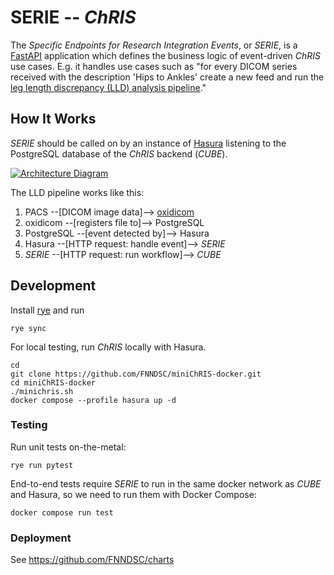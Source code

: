 # SERIE -- _ChRIS_

The _Specific Endpoints for Research Integration Events_, or _SERIE_,
is a [FastAPI](https://fastapi.tiangolo.com/) application which defines
the business logic of event-driven _ChRIS_ use cases. E.g. it handles
use cases such as "for every DICOM series received with the description
'Hips to Ankles' create a new feed and run the
[leg length discrepancy (LLD) analysis pipeline](https://github.com/FNNDSC/pl-dylld)."

## How It Works

_SERIE_ should be called on by an instance of [Hasura](https://hasura.io/)
listening to the PostgreSQL database of the _ChRIS_ backend (_CUBE_).

[![Architecture Diagram](https://chrisproject.org/assets/images/ChRIS_architecture-febf870b69ec83221fa0ede8e6b70447.svg)](https://chrisproject.org/docs/architecture)

The LLD pipeline works like this:

1. PACS --[DICOM image data]--> [oxidicom](https://github.com/FNNDSC/oxidicom)
2. oxidicom --[registers file to]--> PostgreSQL
3. PostgreSQL --[event detected by]--> Hasura
4. Hasura --[HTTP request: handle event]--> _SERIE_
5. _SERIE_ --[HTTP request: run workflow]--> _CUBE_

## Development

Install [rye](https://rye.astral.sh) and run

```shell
rye sync
```

For local testing, run _ChRIS_ locally with Hasura.

```shell
cd
git clone https://github.com/FNNDSC/miniChRIS-docker.git
cd miniChRIS-docker
./minichris.sh
docker compose --profile hasura up -d
```

### Testing

Run unit tests on-the-metal:

```shell
rye run pytest
```

End-to-end tests require _SERIE_ to run in the same docker network as _CUBE_ and Hasura,
so we need to run them with Docker Compose:

```shell
docker compose run test
```

### Deployment

See https://github.com/FNNDSC/charts
